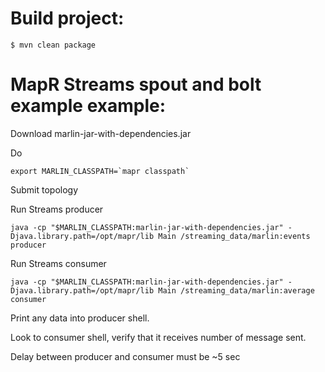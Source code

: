 Build project:
========================
```
$ mvn clean package
```

 MapR Streams spout and bolt example example:
 ==========================================


 Download marlin-jar-with-dependencies.jar

 Do
 ```
 export MARLIN_CLASSPATH=`mapr classpath`
 ```
 Submit topology

 Run Streams producer
 ```
 java -cp "$MARLIN_CLASSPATH:marlin-jar-with-dependencies.jar" -Djava.library.path=/opt/mapr/lib Main /streaming_data/marlin:events producer
 ```
 Run Streams consumer
 ```
 java -cp "$MARLIN_CLASSPATH:marlin-jar-with-dependencies.jar" -Djava.library.path=/opt/mapr/lib Main /streaming_data/marlin:average consumer
 ```


 Print any data into producer shell.

 Look to consumer shell, verify that it receives number of message sent.

 Delay between producer and consumer must be ~5 sec

